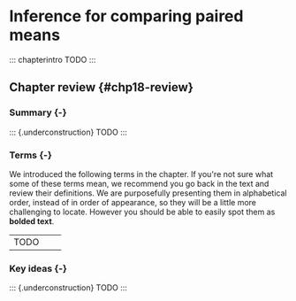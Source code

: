 # Inference for comparing paired means



::: chapterintro
TODO
:::



## Chapter review {#chp18-review}

### Summary {-}

::: {.underconstruction}
TODO
:::

### Terms {-}

We introduced the following terms in the chapter. If you're not sure what some of these terms mean, we recommend you go back in the text and review their definitions. We are purposefully presenting them in alphabetical order, instead of in order of appearance, so they will be a little more challenging to locate. However you should be able to easily spot them as **bolded text**.

<table class="table table-striped table-condensed" style="margin-left: auto; margin-right: auto;">
<tbody>
  <tr>
   <td style="text-align:left;"> TODO </td>
   <td style="text-align:left;">  </td>
   <td style="text-align:left;">  </td>
  </tr>
</tbody>
</table>

### Key ideas {-}

::: {.underconstruction}
TODO
:::


